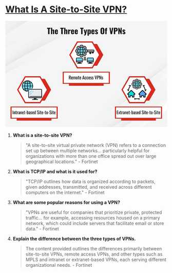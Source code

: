 # [What Is A Site-to-Site VPN?](https://www.fortinet.com/fr/resources/cyberglossary/what-is-site-to-site-vpn)

![Alt text](image-7.png)

1. **What is a site-to-site VPN?**
   > "A site-to-site virtual private network (VPN) refers to a connection set up between multiple networks... particularly helpful for organizations with more than one office spread out over large geographical locations." - Fortinet

2. **What is TCP/IP and what is it used for?**
   > "TCP/IP outlines how data is organized according to packets, given addresses, transmitted, and received across different computers on the internet." - Fortinet

3. **What are some popular reasons for using a VPN?**
   > "VPNs are useful for companies that prioritize private, protected traffic... for example, accessing resources housed on a primary network, which could include servers that facilitate email or store data." - Fortinet

4. **Explain the difference between the three types of VPNs.**
   > The content provided outlines the differences primarily between site-to-site VPNs, remote access VPNs, and other types such as MPLS and intranet or extranet-based VPNs, each serving different organizational needs. - Fortinet
